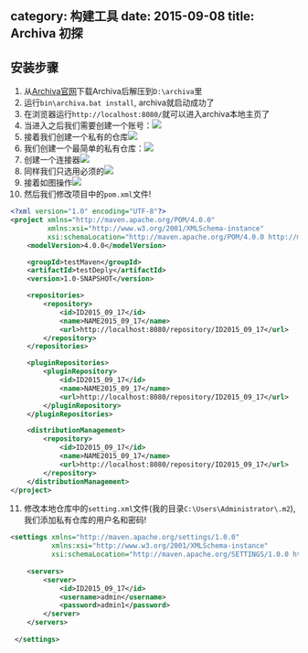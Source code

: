 category: 构建工具
date: 2015-09-08
title: Archiva 初探
---

## 安装步骤
1. 从[Archiva官网]()下载Archiva后解压到`D:\archiva`里
2. 运行`bin\archiva.bat install`, archiva就启动成功了
3. 在浏览器运行`http://localhost:8080/`就可以进入archiva本地主页了
4. 当进入之后我们需要创建一个账号：![](https://raw.githubusercontent.com/wanggnim/website/images/Archiva/0.jpg)
5. 接着我们创建一个私有的仓库![](https://raw.githubusercontent.com/wanggnim/website/images/Archiva/1.jpg)
6. 我们创建一个最简单的私有仓库：![](https://raw.githubusercontent.com/wanggnim/website/images/Archiva/2.jpg)
7. 创建一个连接器![](https://raw.githubusercontent.com/wanggnim/website/images/Archiva/3.jpg)
8. 同样我们只选用必须的![](https://raw.githubusercontent.com/wanggnim/website/images/Archiva/4.jpg)
9. 接着如图操作![](https://raw.githubusercontent.com/wanggnim/website/images/Archiva/5.jpg)
10. 然后我们修改项目中的`pom.xml`文件!
```xml
<?xml version="1.0" encoding="UTF-8"?>
<project xmlns="http://maven.apache.org/POM/4.0.0"
         xmlns:xsi="http://www.w3.org/2001/XMLSchema-instance"
         xsi:schemaLocation="http://maven.apache.org/POM/4.0.0 http://maven.apache.org/xsd/maven-4.0.0.xsd">
    <modelVersion>4.0.0</modelVersion>

    <groupId>testMaven</groupId>
    <artifactId>testDeply</artifactId>
    <version>1.0-SNAPSHOT</version>

    <repositories>
        <repository>
            <id>ID2015_09_17</id>
            <name>NAME2015_09_17</name>
            <url>http://localhost:8080/repository/ID2015_09_17</url>
        </repository>
    </repositories>

    <pluginRepositories>
        <pluginRepository>
            <id>ID2015_09_17</id>
            <name>NAME2015_09_17</name>
            <url>http://localhost:8080/repository/ID2015_09_17</url>
        </pluginRepository>
    </pluginRepositories>

    <distributionManagement>
        <repository>
            <id>ID2015_09_17</id>
            <name>NAME2015_09_17</name>
            <url>http://localhost:8080/repository/ID2015_09_17</url>
        </repository>
    </distributionManagement>
</project>
```
11. 修改本地仓库中的`setting.xml`文件(我的目录`C:\Users\Administrator\.m2`),我们添加私有仓库的用户名和密码!
```xml
<settings xmlns="http://maven.apache.org/settings/1.0.0" 
          xmlns:xsi="http://www.w3.org/2001/XMLSchema-instance" 
          xsi:schemaLocation="http://maven.apache.org/SETTINGS/1.0.0 http://maven.apache.org/xsd/settings-1.0.0.xsd">
   
	<servers>
        <server>
            <id>ID2015_09_17</id>
            <username>admin</username>
            <password>admin1</password>
        </server>
    </servers>
  
 </settings>
 ```



